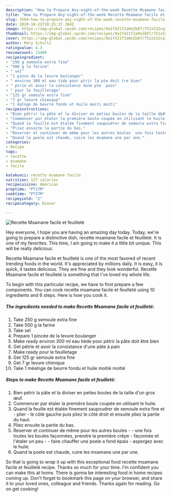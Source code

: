 ```yaml
---
description: "How to Prepare Any-night-of-the-week Recette Msamane facile et feuilleté"
title: "How to Prepare Any-night-of-the-week Recette Msamane facile et feuilleté"
slug: 3504-how-to-prepare-any-night-of-the-week-recette-msamane-facile-et-feuillete
date: 2020-10-21T18:25:37.384Z
image: https://img-global.cpcdn.com/recipes/9a1f421f2a0e2b87/751x532cq70/recette-msamane-facile-et-feuillete-photo-principale-de-la-recette.jpg
thumbnail: https://img-global.cpcdn.com/recipes/9a1f421f2a0e2b87/751x532cq70/recette-msamane-facile-et-feuillete-photo-principale-de-la-recette.jpg
cover: https://img-global.cpcdn.com/recipes/9a1f421f2a0e2b87/751x532cq70/recette-msamane-facile-et-feuillete-photo-principale-de-la-recette.jpg
author: Mary Schultz
ratingvalue: 4.3
reviewcount: 13488
recipeingredient:
- "250 g semoule extra fine"
- "500 g la farine"
- " sel"
- "1 pince de la levure boulanger"
- " environ 300 ml eau tide pour ptrir la pte doit tre bien"
- " ptrie et avoir la consistance dune pte  pain"
- " pour le feuilletage"
- "125 gr semoule extra fine"
- "7 gr levure chimique"
- "1 malnge de beurre fondu et huile moiti moiti"
recipeinstructions:
- "Bien pétrir la pâte et la diviser en peties boules de la taille d&#39;un gros œuf."
- "Commencer par étaler la première boule coupée en utilisant le huile."
- "Quand la feuille est étalée finement saupoudrer de semoule extra fine et plier le côté gauche puis pliez le côté droit et ensuite pliez la partie du haut."
- "Pliez ensuite la partie du bas."
- "Reserver et continuer de même pour les autres boules  une fois toutes les boules façonnées, prendre la première crêpe façonnée et l&#39;étaler un peu  faire chauffer une poele a fond épais aspergez avec le huile."
- "Quand la poele est chaude, cuire les msamane une par une."
categories:
- Recipe
tags:
- recette
- msamane
- facile

katakunci: recette msamane facile 
nutrition: 127 calories
recipecuisine: American
preptime: "PT17M"
cooktime: "PT37M"
recipeyield: "2"
recipecategory: Dinner

---
```



![Recette Msamane facile et feuilleté](https://img-global.cpcdn.com/recipes/9a1f421f2a0e2b87/751x532cq70/recette-msamane-facile-et-feuillete-photo-principale-de-la-recette.jpg)

Hey everyone, I hope you are having an amazing day today. Today, we're going to prepare a distinctive dish, recette msamane facile et feuilleté. It is one of my favorites. This time, I am going to make it a little bit unique. This will be really delicious.



Recette Msamane facile et feuilleté is one of the most favored of recent trending foods in the world. It's appreciated by millions daily. It is easy, it is quick, it tastes delicious. They are fine and they look wonderful. Recette Msamane facile et feuilleté is something that I've loved my whole life.


To begin with this particular recipe, we have to first prepare a few components. You can cook recette msamane facile et feuilleté using 10 ingredients and 6 steps. Here is how you cook it.

<!--inarticleads1-->

##### The ingredients needed to make Recette Msamane facile et feuilleté:

1. Take 250 g semoule extra fine
1. Take 500 g la farine
1. Take  sel
1. Prepare 1 pincée de la levure boulanger
1. Make ready  environ 300 ml eau tiède pour pétrir la pâte doit être bien
1. Get  pétrie et avoir la consistance d&#39;une pâte à pain
1. Make ready  pour le feuilletage
1. Get 125 gr semoule extra fine
1. Get 7 gr levure chimique
1. Take 1 méalnge de beurre fondu et huile moitié moitié




<!--inarticleads2-->

##### Steps to make Recette Msamane facile et feuilleté:

1. Bien pétrir la pâte et la diviser en peties boules de la taille d&#39;un gros œuf.
1. Commencer par étaler la première boule coupée en utilisant le huile.
1. Quand la feuille est étalée finement saupoudrer de semoule extra fine et - plier - le côté gauche puis pliez le côté droit et ensuite pliez la partie du haut.
1. Pliez ensuite la partie du bas.
1. Reserver et continuer de même pour les autres boules -  - une fois toutes les boules façonnées, prendre la première crêpe - façonnée et l&#39;étaler un peu -  - faire chauffer une poele a fond épais - aspergez avec le huile.
1. Quand la poele est chaude, cuire les msamane une par une.




So that is going to wrap it up with this exceptional food recette msamane facile et feuilleté recipe. Thanks so much for your time. I'm confident you can make this at home. There is gonna be interesting food in home recipes coming up. Don't forget to bookmark this page on your browser, and share it to your loved ones, colleague and friends. Thanks again for reading. Go on get cooking!
